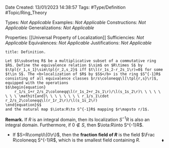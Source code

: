 <div class="topSpace"></div>

Date Created: 13/01/2023 14:38:57
Tags: #Type/Definition #Topic/Ring_Theory

Types: <i>Not Applicable</i>
Examples: <i>Not Applicable</i>
Constructions: <i>Not Applicable</i>
Generalizations: <i>Not Applicable</i>

Properties: [[Universal Property of Localization]]
Sufficiencies: <i>Not Applicable</i>
Equivalences: <i>Not Applicable</i>
Justifications: <i>Not Applicable</i>

``` ad-Definition
title: Definition.

Let $S\subseteq R$ be a multiplicative subset of a commutative ring $R$. Define the equivalence relation $\sim$ on $R\times S$ by $\tpl{r_1,s_1}\sim\tpl{r_2,s_2}$ iff $t\l(r_1s_2-r_2s_1\r)=0$ for some $t\in S$. The <b>localization of $R$ by $S$</b> is the ring $S^{-1}R$ consisting of all equivalence classes $r/s\coloneqq\l[\tpl{r,s}\r]$, equipped with the operations
$$\begin{equation}
    r_1/s_1+r_2/s_2\coloneqq\l(r_1s_2+r_2s_1\r)/\l(s_1s_2\r)\ \ \ \ \ \ \ \ \mathit{and}\ \ \ \ \ \ \ \ r_1/s_1\cdot r_2/s_2\coloneqq\l(r_1r_2\r)/\l(s_1s_2\r)
\end{equation}$$
and the natural map $\iota:R\to S^{-1}R$ mapping $r\mapsto r/1$.

```

<b>Remark.</b> If $R$ is an integral domain, then its localization $S^{-1}R$ is also an integral domain. Furthermore, if $0\not\in S$, then $\iota:R\into S^{-1}R$.
* If $S=R\comp\l\{0\r\}$, then the <b>fraction field of $R$</b> is the field $\Frac R\coloneqq S^{-1}R$, which is the smallest field containing $R$.<span style="float:right;">$\blacklozenge$</span>
